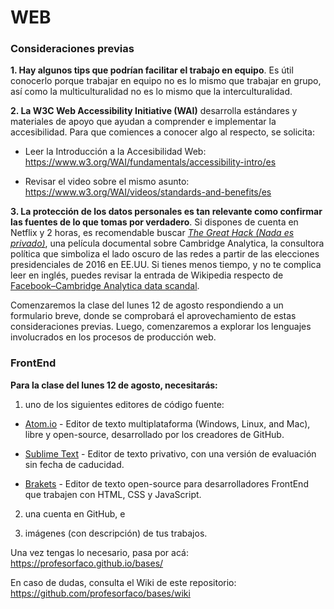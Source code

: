 # WEB

### Consideraciones previas

**1. Hay algunos tips que podrían facilitar el trabajo en equipo**. Es útil conocerlo porque trabajar en equipo no es lo mismo que trabajar en grupo, así como la multiculturalidad no es lo mismo que la interculturalidad. 

**2. La W3C Web Accessibility Initiative (WAI)** desarrolla estándares y materiales de apoyo que ayudan a comprender e implementar la accesibilidad. Para que comiences a conocer algo al respecto, se solicita:

- Leer la Introducción a la Accesibilidad Web: https://www.w3.org/WAI/fundamentals/accessibility-intro/es

- Revisar el video sobre el mismo asunto: https://www.w3.org/WAI/videos/standards-and-benefits/es

**3. La protección de los datos personales es tan relevante como confirmar las fuentes de lo que tomas por verdadero**. Si dispones de cuenta en Netflix y 2 horas, es recomendable buscar *[The Great Hack (Nada es privado)](https://www.netflix.com/title/80117542)*, una película documental sobre Cambridge Analytica, la consultora política que simboliza el lado oscuro de las redes a partir de las elecciones presidenciales de 2016 en EE.UU. Si tienes menos tiempo, y no te complica leer en inglés, puedes revisar la entrada de Wikipedia respecto de [Facebook–Cambridge Analytica data scandal](https://en.wikipedia.org/wiki/Facebook–Cambridge_Analytica_data_scandal). 

Comenzaremos la clase del lunes 12 de agosto respondiendo a un formulario breve, donde se comprobará el aprovechamiento de estas consideraciones previas. Luego, comenzaremos a explorar los lenguajes involucrados en los procesos de producción web.

### FrontEnd

**Para la clase del lunes 12 de agosto, necesitarás:** 

1. uno de los siguientes editores de código fuente: 

- [Atom.io](https://atom.io/) - Editor de texto multiplataforma (Windows, Linux, and Mac), libre y open-source, desarrollado por los creadores de GitHub. 

- [Sublime Text](https://www.sublimetext.com/) - Editor de texto privativo, con una versión de evaluación sin fecha de caducidad.

- [Brakets](http://brackets.io/) - Editor de texto open-source para desarrolladores FrontEnd que trabajen con HTML, CSS y JavaScript.

2. una cuenta en GitHub, e

3. imágenes (con descripción) de tus trabajos.

Una vez tengas lo necesario, pasa por acá: https://profesorfaco.github.io/bases/

En caso de dudas, consulta el Wiki de este repositorio: https://github.com/profesorfaco/bases/wiki
